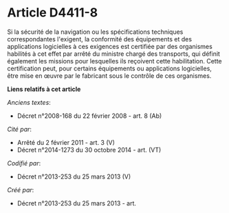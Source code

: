 # Article D4411-8

Si la sécurité de la navigation ou les spécifications techniques correspondantes l'exigent, la conformité des équipements et
des applications logicielles à ces exigences est certifiée par des organismes habilités à cet effet par arrêté du ministre
chargé des transports, qui définit également les missions pour lesquelles ils reçoivent cette habilitation. Cette
certification peut, pour certains équipements ou applications logicielles, être mise en œuvre par le fabricant sous le
contrôle de ces organismes.

**Liens relatifs à cet article**

_Anciens textes_:

  - Décret n°2008-168 du 22 février 2008 - art. 8 (Ab)

_Cité par_:

  - Arrêté du 2 février 2011 - art. 3 (V)
  - Décret n°2014-1273 du 30 octobre 2014 - art. (VT)

_Codifié par_:

  - Décret n°2013-253 du 25 mars 2013 (V)

_Créé par_:

  - Décret n°2013-253 du 25 mars 2013 - art.
